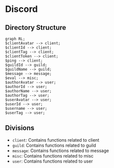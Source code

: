 # Discord

## Directory Structure

```mermaid
graph RL;
$clientAvatar --> client;
$clientId --> client;
$clientTag --> client;
$clientToken --> client;
$ping --> client;
$guildId --> guild;
$guildName --> guild;
$message --> message;
$eval --> misc;
$authorAvatar --> user;
$authorId --> user;
$authorName --> user;
$authorTag --> user;
$userAvatar --> user;
$userId --> user;
$username --> user;
$userTag --> user;

```

## Divisions

 - `client`: Contains functions related to client
 - `guild`: Contains functions related to guild
 - `message`: Contains functions related to message
 - `misc`: Contains functions related to misc
 - `user`: Contains functions related to user
